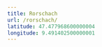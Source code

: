 ```yaml
---
title: Rorschach
url: /rorschach/
latitude: 47.477968600000004
longitude: 9.491402500000001
---
```

